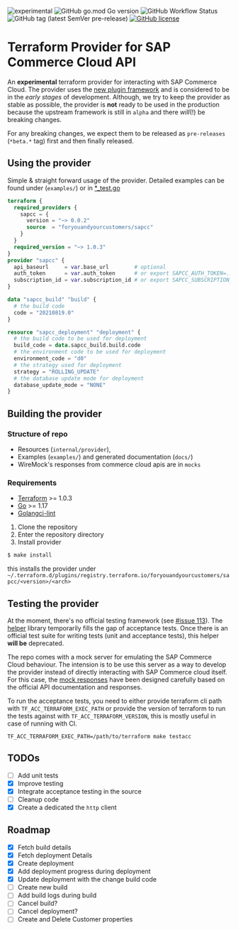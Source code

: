 ![experimental](https://img.shields.io/badge/status-alpha-important) ![GitHub go.mod Go version](https://img.shields.io/github/go-mod/go-version/foryouandyourcustomers/terraform-provider-sapcc) ![GitHub Workflow Status](https://img.shields.io/github/workflow/status/foryouandyourcustomers/terraform-provider-sapcc/release?label=release-action) ![GitHub tag (latest SemVer pre-release)](https://img.shields.io/github/v/tag/foryouandyourcustomers/terraform-provider-sapcc?include_prereleases&label=release&sort=semver) [![GitHub license](https://img.shields.io/github/license/foryouandyourcustomers/terraform-provider-sapcc)](https://github.com/foryouandyourcustomers/terraform-provider-sapcc/blob/master/LICENSE)  
# Terraform Provider for SAP Commerce Cloud API

An **experimental** terraform provider for interacting with SAP Commerce Cloud. The provider uses the [new plugin framework](https://github.com/hashicorp/terraform-plugin-framework) and is considered to be in the _early stages_ of development. Although, we try to keep the provider as stable as possible, the provider is **not** ready to be used in the production because the upstream framework is still in `alpha` and there _will_(!) be breaking changes.

For any breaking changes, we expect them to be released as `pre-releases` (`*beta.*` tag) first and then finally released. 


## Using the provider
Simple & straight forward usage of the provider. Detailed examples can be found under (`examples/`) or in [*_test.go](./internal/provider/)
```terraform
terraform {
  required_providers {
    sapcc = {
      version = "~> 0.0.2"
      source  = "foryouandyourcustomers/sapcc"
    }
  }
  required_version = "~> 1.0.3"
}
provider "sapcc" {
  api_baseurl     = var.base_url        # optional
  auth_token      = var.auth_token      # or export SAPCC_AUTH_TOKEN=..
  subscription_id = var.subscription_id # or export SAPCC_SUBSCRIPTION_ID=..
}

data "sapcc_build" "build" {
  # the build code
  code = "20210819.0"
}

resource "sapcc_deployment" "deployment" {
  # the build code to be used for deployment
  build_code = data.sapcc_build.build.code
  # the environment code to be used for deployment
  environment_code = "d0"
  # the strategy used for deployment
  strategy = "ROLLING_UPDATE"
  # the database update mode for deployment
  database_update_mode = "NONE"
}
```


## Building the provider

### Structure of repo
- Resources (`internal/provider`),
- Examples (`examples/`) and generated documentation (`docs/`)
- WireMock's responses from commerce cloud apis are in `mocks`

### Requirements

- [Terraform](https://www.terraform.io/downloads.html) >= 1.0.3
- [Go](https://golang.org/doc/install) >= 1.17
- [Golangci-lint](https://golangci-lint.run/usage/install)

1. Clone the repository
1. Enter the repository directory
1. Install provider
```sh
$ make install
```
this installs the provider under `~/.terraform.d/plugins/registry.terraform.io/foryouandyourcustomers/sapcc/<version>/<arch>`

## Testing the provider
At the moment, there's no official testing framework (see [#issue 113](https://github.com/hashicorp/terraform-plugin-framework/issues/113)). The [helper](./helper) library temporarily fills the gap of acceptance tests. Once there is an official test suite for writing tests (unit and acceptance tests), this helper **will be** deprecated.  

The repo comes with a mock server for emulating the SAP Commerce Cloud behaviour. The intension is to be use this server as a way to develop the provider instead of directly interacting with SAP Commerce cloud itself. For this case, the [mock responses](./mocks/mappings) have been designed carefully based on the official API documentation and responses.

To run the acceptance tests, you need to either provide terraform cli path with `TF_ACC_TERRAFORM_EXEC_PATH` or provide the version of terraform to run the tests against with `TF_ACC_TERRAFORM_VERSION`, this is mostly useful in case of running with CI.

```shell
TF_ACC_TERRAFORM_EXEC_PATH=/path/to/terraform make testacc   
```



## TODOs
- [ ] Add unit tests
- [x] Improve testing
- [x] Integrate acceptance testing in the source
- [ ] Cleanup code
- [x] Create a dedicated the `http` client

## Roadmap

- [X] Fetch build details
- [X] Fetch deployment Details
- [X] Create deployment
- [X] Add deployment progress during deployment
- [X] Update deployment with the change build code
- [ ] Create new build
- [ ] Add build logs during build
- [ ] Cancel build?
- [ ] Cancel deployment?
- [ ] Create and Delete Customer properties
